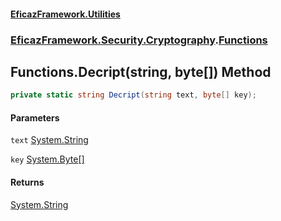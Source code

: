 #### [EficazFramework.Utilities](EficazFrameworkUtilities.md 'EficazFramework Utilities')
### [EficazFramework.Security.Cryptography](EficazFrameworkUtilities.md#EficazFramework.Security.Cryptography 'EficazFramework.Security.Cryptography').[Functions](EficazFramework.Security.Cryptography/Functions.md 'EficazFramework.Security.Cryptography.Functions')

## Functions.Decript(string, byte[]) Method

```csharp
private static string Decript(string text, byte[] key);
```
#### Parameters

<a name='EficazFramework.Security.Cryptography.Functions.Decript(string,byte[]).text'></a>

`text` [System.String](https://docs.microsoft.com/en-us/dotnet/api/System.String 'System.String')

<a name='EficazFramework.Security.Cryptography.Functions.Decript(string,byte[]).key'></a>

`key` [System.Byte](https://docs.microsoft.com/en-us/dotnet/api/System.Byte 'System.Byte')[[]](https://docs.microsoft.com/en-us/dotnet/api/System.Array 'System.Array')

#### Returns
[System.String](https://docs.microsoft.com/en-us/dotnet/api/System.String 'System.String')